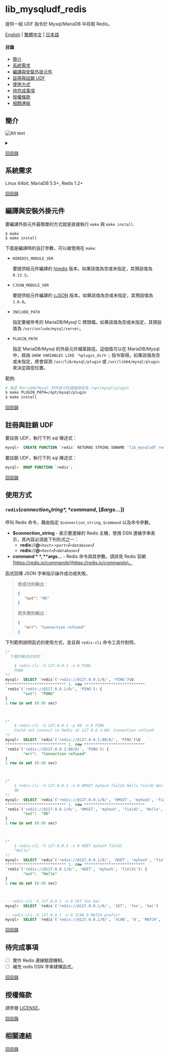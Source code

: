 lib_mysqludf_redis
==================
提供一組 UDF 指令於 Mysql/MariaDB 中存取 Redis。

[English](README.md) | [繁體中文](README.hant.md) | [日本語](README.jp.md)


#### 目錄
* [簡介](#%E7%B0%A1%E4%BB%8B)
* [系統需求](#%E7%B3%BB%E7%B5%B1%E9%9C%80%E6%B1%82)
* [編譯與安裝外掛元件](#%E7%B7%A8%E8%AD%AF%E8%88%87%E5%AE%89%E8%A3%9D%E5%A4%96%E6%8E%9B%E5%85%83%E4%BB%B6)
* [註冊與註銷 UDF](#%E8%A8%BB%E5%86%8A%E8%88%87%E8%A8%BB%E9%8A%B7-udf)
* [使用方式](#%E4%BD%BF%E7%94%A8%E6%96%B9%E5%BC%8F)
* [待完成事項](#%E5%BE%85%E5%AE%8C%E6%88%90%E4%BA%8B%E9%A0%85)
* [授權條款](#%E6%8E%88%E6%AC%8A%E6%A2%9D%E6%AC%BE)
* [相關連結](#%E7%9B%B8%E9%97%9C%E9%80%A3%E7%B5%90)


簡介
----
![Alt text](https://g.gravizo.com/source/figure01?https%3A%2F%2Fraw.githubusercontent.com%2FIdeonella-sakaiensis%2Flib_mysqludf_redis%2Fmaster%2FREADME.md?1)
<details>
<summary></summary>
figure01
  digraph G {
    
    rankdir = "LR";
    size ="8,8";

    edge [
        fontname = "Consolas"
        fontsize = 10
    ];
    MariaDB [
        label = "MariaDB\n(presistence)"
        shape = "box"
    ];
    Redis [
        label = "Redis\n(cached)"
        shape = "box"
    ];

    edge [
        fontcolor = "blue"
        color = "blue"
    ];
    writer;
    writer:e -> MariaDB [
        label="INSERT\nUPDATE\nDELETE"
    ];
    MariaDB -> Redis [
        label = "SET"
    ];

    edge [
        fontcolor = "red"
        color = "red"
    ];
    reader;
    reader:e -> MariaDB [
        label="SELECT"
    ];
    MariaDB -> Redis [
        label = "GET"
    ];
  }
figure01
</details>


[回目錄](#%E7%9B%AE%E9%8C%84)


系統需求
--------
Linux 64bit, MariaDB 5.5+, Redis 1.2+

[回目錄](#%E7%9B%AE%E9%8C%84)


編譯與安裝外掛元件
------------------
要編譯外掛元件最簡單的方式就是直接執行 `make` 與 `make install`.
```
$ make
$ make install
```
下面是編譯時的自訂參數，可以被使用在 `make`:
* `HIREDIS_MODULE_VER`

  要提供給元件編譯的 [hiredis](https://github.com/redis/hiredis) 版本。如果該值為空或未指定，其預設值為 `0.13.3`。

* `CJSON_MODULE_VER`

  要提供給元件編譯的 [cJSON](https://github.com/DaveGamble/cJSON)  版本。如果該值為空或未指定，其預設值為 `1.6.0`。

* `INCLUDE_PATH`

  指定要被參考的 MariaDB/Mysql C 標頭檔。如果該值為空或未指定，其預設值為 `/usr/include/mysql/server`。

* `PLUGIN_PATH`

  指定 MariaDB/Mysql 的外掛元件檔案路徑。這個值可以在 MariaDB/Mysql 中，經由 `SHOW VARIABLES LIKE '%plugin_dir%';` 指令取得。如果該值為空或未指定，將會探測 `/usr/lib/mysql/plugin` 或 `/usr/lib64/mysql/plugin` 來決定路徑位置。

範例:
```bash
# 指定 MariaDB/Mysql 的外掛元件檔案路徑為 /opt/mysql/plugin
$ make PLUGIN_PATH=/opt/mysql/plugin
$ make install
```
[回目錄](#%E7%9B%AE%E9%8C%84)


註冊與註銷 UDF
--------------
要註冊 UDF，執行下列 sql 陳述式：
```sql
mysql>  CREATE FUNCTION `redis` RETURNS STRING SONAME 'lib_mysqludf_redis.so';
```
要註銷 UDF，執行下列 sql 陳述式：
```sql
mysql>  DROP FUNCTION `redis`;
```

[回目錄](#%E7%9B%AE%E9%8C%84)


使用方式
--------
### `redis`(*$connection_string*,  *$command*,  [*$args...*])

呼叫 Redis 命令，藉由指定 `$connection_string`, `$command` 以及命令參數。

* **$connection_string** - 表示要連線的 Redis 主機，使用 DSN 連線字串表示，其內容必須是下列形式之一：
  - **redis**://**@**_`<host>`_:_`<port>`_**/**_`<database>`_**/**
  - **redis**://**@**_`<host>`_**/**_`<database>`_**/**
* **$command**, **$args...** - Redis 命令與其參數。請詳見 Redis 官網 [https://redis.io/commands](https://redis.io/commands)。


函式回傳 JSON 字串指示操作成功或失敗。
> 若成功則輸出：
> ```json
> {
>    "out": "OK"
> }
> ```
> 若失敗則輸出：
> ```json
> {
>    "err": "Connection refused"
> }
> ```

下列範例說明函式的使用方式，並且與 `redis-cli` 命令工具作對照。
```sql
/*
  下面的陳述式如同：

    $ redis-cli -h 127.0.0.1 -n 8 PING
    PONG
*/
mysql>  SELECT `redis`('redis://@127.0.0.1/8/', 'PING')\G
*************************** 1. row ***************************
`redis`('redis://@127.0.0.1/8/', 'PING'): {
        "out":  "PONG"
}
1 row in set (0.00 sec)



/*
    $ redis-cli -h 127.0.0.1 -p 80 -n 8 PING
    Could not connect to Redis at 127.0.0.1:80: Connection refused
*/
mysql>  SELECT `redis`('redis://@127.0.0.1:80/8/', 'PING')\G
*************************** 1. row ***************************
`redis`('redis://@127.0.0.1:80/8/', 'PING'): {
        "err":  "Connection refused"
}
1 row in set (0.00 sec)



/*
    $ redis-cli -h 127.0.0.1 -n 8 HMSET myhash field1 Hello field2 World
    OK
*/
mysql>  SELECT `redis`('redis://@127.0.0.1/8/', 'HMSET', 'myhash', 'field1', 'Hello', 'field2', 'World')\G
*************************** 1. row ***************************
`redis`('redis://@127.0.0.1/8/', 'HMSET', 'myhash', 'field1', 'Hello', 'field2', 'World'): {
        "out":  "OK"
}
1 row in set (0.00 sec)



/*
    $ redis-cli -h 127.0.0.1 -n 8 HGET myhash field1
    "Hello"
*/
mysql>  SELECT `redis`('redis://@127.0.0.1/8/', 'HGET', 'myhash', 'field1')\G
*************************** 1. row ***************************
`redis`('redis://@127.0.0.1/8/', 'HGET', 'myhash', 'field1'): {
        "out":  "Hello"
}
1 row in set (0.00 sec)



-- redis-cli -h 127.0.0.1 -n 0 SET foo bar
mysql>  SELECT `redis`('redis://@127.0.0.1/0/', 'SET', 'foo', 'bar')

-- redis-cli -h 127.0.0.1 -n 0 SCAN 0 MATCH prefix*
mysql>  SELECT `redis`('redis://@127.0.0.1/0/', 'SCAN', '0', 'MATCH', 'prefix*')
```

[回目錄](#%E7%9B%AE%E9%8C%84)


待完成事項
----------
- [ ] 實作 Redis 連線驗證機制。
- [ ] 補充 redis DSN 字串建構函式。

[回目錄](#%E7%9B%AE%E9%8C%84)


授權條款
--------
請參閱 [LICENSE](LICENSE)。

[回目錄](#%E7%9B%AE%E9%8C%84)


相關連結
--------

[回目錄](#%E7%9B%AE%E9%8C%84)
